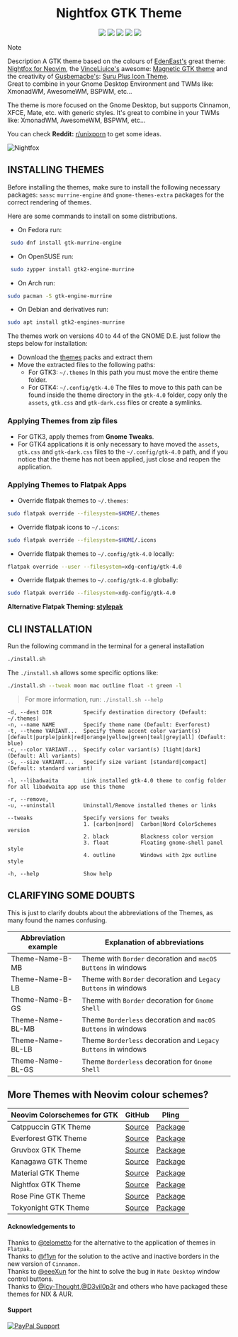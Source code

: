 <h1 align="center">Nightfox GTK Theme</h1>

<p align="center">
  <img alt"Linux Logo" = src="https://img.shields.io/badge/OS-Linux-FCC624?style=for-the-badge&logo=linux&logoColor=yelow"/>
  <img alt"CSS Logo" src="https://img.shields.io/badge/Style-CSS-blue?style=for-the-badge&logo=css3&logoColor=blue"/>
  <img alt"GitHub Stars" src="https://img.shields.io/github/stars/Fausto-Korpsvart/Nightfox-GTK-Theme?&style=for-the-badge&logoColor=red" />
  <img alt"GitHub Forks" src="https://img.shields.io/github/forks/Fausto-Korpsvart/Nightfox-GTK-Theme?style=for-the-badge" />
  <img alt"GitHub Issues" src="https://img.shields.io/github/issues/Fausto-Korpsvart/Nightfox-GTK-Theme?style=for-the-badge" />
  <img alt"GNU License" src='https://img.shields.io/github/license/Fausto-Korpsvart/Nightfox-GTK-Theme?style=for-the-badge&logo=GNU&label=License&color=bd0000&logoColor=white'/>
</p>

> [!NOTE]
> Description
> A GTK theme based on the colours of [EdenEast's](https://github.com/EdenEast) great theme: [Nightfox for Neovim](https://github.com/EdenEast/nightfox.nvim),
> the [VinceLiuice's](https://github.com/vinceliuice) awesome: [Magnetic GTK theme](https://github.com/vinceliuice/Magnetic-gtk-theme) and the creativity of [Gusbemacbe's](https://github.com/gusbemacbe): [Suru Plus Icon Theme](https://github.com/gusbemacbe/suru-plus).<br>
> Great to combine in your Gnome Desktop Environment and TWMs like: XmonadWM, AwesomeWM, BSPWM, etc...
>
> The theme is more focused on the Gnome Desktop, but supports Cinnamon, XFCE, Mate, etc. with generic styles.
> It's great to combine in your TWMs like: XmonadWM, AwesomeWM, BSPWM, etc...
>
> You can check **Reddit:** [r/unixporn](https://www.reddit.com/r/unixporn/) to get some ideas.

![Nightfox](https://raw.githubusercontent.com/Fausto-Korpsvart/Nightfox-GTK-Theme/main/extra/screenshots/Nightfox-Dusk.png)

## INSTALLING THEMES

Before installing the themes, make sure to install the following necessary packages:
`sassc` `murrine-engine` and `gnome-themes-extra` packages for the correct rendering of themes.

Here are some commands to install on some distributions.

- On Fedora run:

```sh
 sudo dnf install gtk-murrine-engine
```

- On OpenSUSE run:

```sh
 sudo zypper install gtk2-engine-murrine
```

- On Arch run:

```sh
sudo pacman -S gtk-engine-murrine
```

- On Debian and derivatives run:

```sh
sudo apt install gtk2-engines-murrine
```

The themes work on versions 40 to 44 of the GNOME D.E. just follow the steps below for installation:

- Download the [themes](https://www.pling.com/u/fkorpsvart) packs and extract them
- Move the extracted files to the following paths:
  - For GTK3: `~/.themes` In this path you must move the entire theme folder.
  - For GTK4: `~/.config/gtk-4.0` The files to move to this path can be found inside the theme directory in the `gtk-4.0` folder,
    copy only the `assets`, `gtk.css` and `gtk-dark.css` files or create a symlinks.

### Applying Themes from zip files

- For GTK3, apply themes from **Gnome Tweaks**.
- For GTK4 applications it is only necessary to have moved the `assets`, `gtk.css` and `gtk-dark.css` files to the `~/.config/gtk-4.0` path,
  and if you notice that the theme has not been applied, just close and reopen the application.

### Applying Themes to Flatpak Apps

- Override flatpak themes to `~/.themes`:

```sh
sudo flatpak override --filesystem=$HOME/.themes
```

- Override flatpak icons to `~/.icons`:

```sh
sudo flatpak override --filesystem=$HOME/.icons
```

- Override flatpak themes to `~/.config/gtk-4.0` locally:

```sh
flatpak override --user --filesystem=xdg-config/gtk-4.0
```

- Override flatpak themes to `~/.config/gtk-4.0` globally:

```sh
sudo flatpak override --filesystem=xdg-config/gtk-4.0
```

**Alternative Flatpak Theming: [stylepak](https://github.com/refi64/stylepak)**

## CLI INSTALLATION

Run the following command in the terminal for a general installation

```sh
./install.sh
```

The `./install.sh` allows some specific options like:

```sh
./install.sh --tweak moon mac outline float -t green -l
```

> For more information, run: `./install.sh --help`

```
-d, --dest DIR          Specify destination directory (Default: ~/.themes)
-n, --name NAME         Specify theme name (Default: Everforest)
-t, --theme VARIANT...  Specify theme accent color variant(s) [default|purple|pink|red|orange|yellow|green|teal|grey|all] (Default: blue)
-c, --color VARIANT...  Specify color variant(s) [light|dark] (Default: All variants)
-s, --size VARIANT...   Specify size variant [standard|compact] (Default: standard variant)

-l, --libadwaita        Link installed gtk-4.0 theme to config folder for all libadwaita app use this theme

-r, --remove,
-u, --uninstall         Uninstall/Remove installed themes or links

--tweaks                Specify versions for tweaks
                        1. [carbon|nord]  Carbon|Nord ColorSchemes version
                        2. black          Blackness color version
                        3. float          Floating gnome-shell panel style
                        4. outline        Windows with 2px outline style

-h, --help              Show help
```

## CLARIFYING SOME DOUBTS

This is just to clarify doubts about the abbreviations of the Themes, as many found the names confusing.

| Abbreviation example | Explanation of abbreviations                                   |
| -------------------- | -------------------------------------------------------------- |
| Theme-Name-B-MB      | Theme with `Border` decoration and `macOS Buttons` in windows  |
| Theme-Name-B-LB      | Theme with `Border` decoration and `Legacy Buttons` in windows |
| Theme-Name-B-GS      | Theme with `Border` decoration for `Gnome Shell`               |
| Theme-Name-BL-MB     | Theme `Borderless` decoration and `macOS Buttons` in windows   |
| Theme-Name-BL-LB     | Theme `Borderless` decoration and `Legacy Buttons` in windows  |
| Theme-Name-BL-GS     | Theme `Borderless` decoration for `Gnome Shell`                |

## More Themes with Neovim colour schemes?

| Neovim Colorschemes for GTK   | GitHub                                                              | Pling                                       |
| ----------------------------- | ------------------------------------------------------------------- | ------------------------------------------- |
| Catppuccin GTK Theme          | [Source](https://github.com/Fausto-Korpsvart/Catppuccin-GTK-Theme)  | [Package](https://www.pling.com/p/1715554/) |
| Everforest GTK Theme          | [Source](https://github.com/Fausto-Korpsvart/Everforest-GTK-Theme)  | [Package](https://www.pling.com/p/1695467/) |
| Gruvbox GTK Theme             | [Source](https://github.com/Fausto-Korpsvart/Gruvbox-GTK-Theme)     | [Package](https://www.pling.com/p/1681313/) |
| Kanagawa GTK Theme            | [Source](https://github.com/Fausto-Korpsvart/Kanagawa-GKT-Theme)    | [Package](https://www.pling.com/p/1810560/) |
| Material GTK Theme            | [Source](https://github.com/Fausto-Korpsvart/Material-GTK-Themes)   | [Package](https://www.pling.com/p/1706139/) |
| Nightfox GTK Theme            | [Source](https://github.com/Fausto-Korpsvart/Nightfox-GTK-Theme)    | [Package](https://www.pling.com/p/1929101/) |
| Rose Pine GTK Theme           | [Source](https://github.com/Fausto-Korpsvart/Rose-Pine-GTK-Theme)   | [Package](https://www.pling.com/p/1810530/) |
| Tokyonight GTK Theme          | [Source](https://github.com/Fausto-Korpsvart/Tokyonight-GTK-Theme)  | [Package](https://www.pling.com/p/1681315/) |

#### Acknowledgements to

Thanks to [@telometto](https://github.com/telometto) for the alternative to the application of themes in `Flatpak.`<br>
Thanks to [@f1yn](https://github.com/f1yn) for the solution to the active and inactive borders in the new version of `Cinnamon.`<br>
Thanks to [@eeeXun](https://github.com/eeeXun) for the hint to solve the bug in `Mate Desktop` window control buttons.<br>
Thanks to [@Icy-Thought](https://github.com/Icy-Thought),[@D3vil0p3r](https://github.com/D3vil0p3r) and others who have packaged these themes for NIX & AUR.

#### Support

[![PayPal Support](https://img.shields.io/badge/Donate-PayPal-00457C?style=for-the-badge&logo=paypalColor=white)](https://www.paypal.com/donate/?hosted_button_id=LKVTXNA36FTV4)
